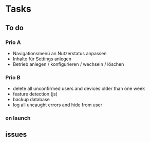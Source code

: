 # Tasks

## To do

### Prio A

- Navigationsmenü an Nutzerstatus anpassen
- Inhalte für Settings anlegen
- Betrieb anlegen / konfigurieren / wechseln / löschen

### Prio B

- delete all unconfirmed users and devices older than one week
- feature detection (js)
- backup database
- log all uncaught errors and hide from user

### on launch

## issues
